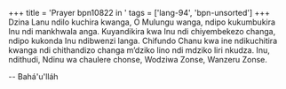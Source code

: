 +++
title = 'Prayer bpn10822 in '
tags = ['lang-94', 'bpn-unsorted']
+++
Dzina Lanu ndilo kuchira kwanga, O Mulungu wanga, ndipo kukumbukira Inu ndi mankhwala anga.  Kuyandikira kwa Inu ndi chiyembekezo changa, ndipo kukonda Inu ndibwenzi langa.  Chifundo Chanu kwa ine ndikuchitira kwanga ndi chithandizo changa m’dziko lino 
ndi mdziko liri nkudza.  Inu, ndithudi, Ndinu wa chaulere chonse, Wodziwa Zonse, Wanzeru Zonse.

-- Bahá'u'lláh
